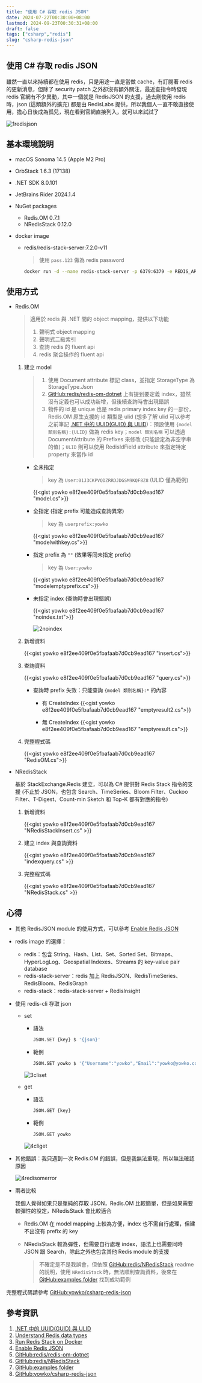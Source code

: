```yaml
---
title: "使用 C# 存取 redis JSON"
date: 2024-07-22T00:30:00+08:00
lastmod: 2024-09-23T00:30:31+08:00
draft: false
tags: ["csharp","redis"]
slug: "csharp-redis-json"
---
```


## 使用 C# 存取 redis JSON

雖然一直以來持續都在使用 redis，只是用途一直是當做 cache，有訂閱著 redis 的更新消息，但除了 security patch 之外卻沒有額外關注，最近查指令時發現 redis 官網有不少異動，其中一個就是 RedisJSON 的支援，過去剛使用 redis 時，json (這類額外的擴充) 都是由 RedisLabs 提供，所以我個人一直不敢直接使用，擔心日後成為孤兒，現在看到官網直接列入，就可以來試試了

![1redisjson](https://github.com/user-attachments/assets/d62a3199-2000-4db5-9eba-921ca269b3cf)

## 基本環境說明

- macOS Sonoma 14.5 (Apple M2 Pro)
- OrbStack 1.6.3 (17138)
- .NET SDK 8.0.101
- JetBrains Rider 2024.1.4
- NuGet packages
    - Redis.OM 0.7.1
    - NRedisStack 0.12.0
- docker image

    - redis/redis-stack-server:7.2.0-v11

        > 使用 `pass.123` 做為 redis password

        ```bash
        docker run -d --name redis-stack-server -p 6379:6379 -e REDIS_ARGS="--requirepass pass.123" redis/redis-stack-server:7.2.0-v11
        ```

## 使用方式

- Redis.OM

    > 適用於 redis 與 .NET 間的 object mapping，提供以下功能
    >
    >1. 聲明式 object mapping
    >2. 聲明式二級索引
    >3. 查詢 redis 的 fluent api
    >4. redis 聚合操作的 fluent api

    1. 建立 model

        > 1. 使用 Document attribute 標記 class，並指定 StorageType 為 StorageType.Json
        > 2. [GitHub:redis/redis-om-dotnet](https://github.com/redis/redis-om-dotnet) 上有提到要定義 index，雖然沒有定義也可以成功新增，但後續查詢時會出現錯誤
        > 3. 物件的 id 是 unique 也是 redis primary index key 的一部份，Redis.OM 原生支援的 id 類型是 ulid (想多了解 ulid 可以參考之前筆記 [.NET 中的 UUID(GUID) 與 ULID](/dotnet-uuid-guid-ulid/))：預設使用 `{model 類別名稱}:{ULID}` 做為 redis key；`model 類別名稱` 可以透過 DocumentAttribute 的 Prefixes 來修改 (只能設定為非空字串的值)；`ULID` 則可以使用 RedisIdField attribute 來指定特定 property 來當作 id

        - 全未指定

            > key 為 `User:01J3CKPVQDZRRDJDGSM9KQF8Z8` (ULID 僅為範例)

            {{<gist yowko e8f2ee409f0e5fbafaab7d0cb9ead167 "model.cs">}}

        - 全指定 (指定 prefix 可能造成查詢異常)

            > key 為 `userprefix:yowko`

            {{<gist yowko e8f2ee409f0e5fbafaab7d0cb9ead167 "modelwithkey.cs">}}

        - 指定 prefix 為 `""` (效果等同未指定 prefix)

            > key 為 `User:yowko`

            {{<gist yowko e8f2ee409f0e5fbafaab7d0cb9ead167 "modelemptyprefix.cs">}}

        - 未指定 index (查詢時會出現錯誤)

            {{<gist yowko e8f2ee409f0e5fbafaab7d0cb9ead167 "noindex.txt">}}

            ![2noindex](https://github.com/user-attachments/assets/ea3eda97-d4b7-4954-a83a-d4bf04fdf236)

    2. 新增資料

        {{<gist yowko e8f2ee409f0e5fbafaab7d0cb9ead167 "insert.cs">}}

    3. 查詢資料

        {{<gist yowko e8f2ee409f0e5fbafaab7d0cb9ead167 "query.cs">}}

        - 查詢時 prefix 失效：只能查詢 `{model 類別名稱}:*` 的內容

          - 有 CreateIndex
            {{<gist yowko e8f2ee409f0e5fbafaab7d0cb9ead167 "emptyresult2.cs">}}

          - 無 CreateIndex
            {{<gist yowko e8f2ee409f0e5fbafaab7d0cb9ead167 "emptyresult.cs">}}

    4. 完整程式碼

        {{<gist yowko e8f2ee409f0e5fbafaab7d0cb9ead167 "RedisOM.cs">}}

- NRedisStack

    基於 StackExchange.Redis 建立，可以為 C# 提供對 Redis Stack 指令的支援 (不止於 JSON，也包含 Search、TimeSeries、Bloom Filter、Cuckoo Filter、T-Digest、Count-min Sketch 和 Top-K 都有對應的指令)

    1. 新增資料

        {{<gist yowko e8f2ee409f0e5fbafaab7d0cb9ead167 "NRedisStackInsert.cs" >}}

    2. 建立 index 與查詢資料

        {{<gist yowko e8f2ee409f0e5fbafaab7d0cb9ead167 "indexquery.cs" >}}

    3. 完整程式碼

        {{<gist yowko e8f2ee409f0e5fbafaab7d0cb9ead167 "NRedisStack.cs" >}}

## 心得

- 其他 RedisJSON module 的使用方式，可以參考 [Enable Redis JSON](https://redis.io/docs/latest/develop/data-types/json/#enable-redis-json)
- redis image 的選擇：

    - redis：包含 String、Hash、List、Set、Sorted Set、Bitmaps、HyperLogLog、Geospatial Indexes、Streams 的 key-value pair database
    - redis-stack-server：redis 加上 RedisJSON、RedisTimeSeries、RedisBloom、RedisGraph
    - redis-stack：redis-stack-server + RedisInsight

- 使用 redis-cli 存取 json

    - set

        - 語法

            ```bash
            JSON.SET {key} $ '{json}'
            ```

        - 範例

            ```bash
            JSON.SET yowko $ '{"Username":"yowko","Email":"yowko@yowko.com","Rank":99,"Birthday":428256000000}'
            ```

        ![3cliset](https://github.com/user-attachments/assets/fb7916d4-6833-48b6-a546-a4a2a660fafa)

    - get

        - 語法

            ```bash
            JSON.GET {key}
            ```

        - 範例

            ```bash
            JSON.GET yowko
            ```

        ![4cliget](https://github.com/user-attachments/assets/4513f63a-44d8-4d72-b562-dde7f17f558f)

- 其他錯誤：我只遇到一次 Redis.OM 的錯誤，但是我無法重現，所以無法確認原因

    ![4redisomerror](https://github.com/user-attachments/assets/8738a060-9bf2-4d49-9869-48dbbd7991b5)

- 兩者比較

    我個人覺得如果只是單純的存取 JSON，Redis.OM 比較簡單，但是如果需要較彈性的設定，NRedisStack 會比較適合

    - Redis.OM 在 model mapping 上較為方便，index 也不需自行處理，但建不出沒有 prefix 的 key
    - NRedisStack 較為彈性，但需要自行處理 index，語法上也需要同時 JSON 跟 Search，除此之外也包含其他 Redis module 的支援

        > 不確定是不是我誤會，但依照 [GitHub:redis/NRedisStack](https://github.com/redis/NRedisStack) readme 的說明，使用 `NRedisStack` 時，無法順利查詢資料，後來在 [GitHub:examples folder](https://github.com/redis/NRedisStack/blob/master/Examples/BasicQueryOperations.md) 找到成功範例

完整程式碼請參考 [GitHub:yowko/csharp-redis-json](https://github.com/yowko/redis-json-demo)

## 參考資訊

1. [.NET 中的 UUID(GUID) 與 ULID](/dotnet-uuid-guid-ulid/)
2. [Understand Redis data types](https://redis.io/docs/latest/develop/data-types/)
3. [Run Redis Stack on Docker](https://redis.io/docs/latest/operate/oss_and_stack/install/install-stack/docker/)
4. [Enable Redis JSON](https://redis.io/docs/latest/develop/data-types/json/#enable-redis-json)
5. [GitHub:redis/redis-om-dotnet](https://github.com/redis/redis-om-dotnet)
6. [GitHub:redis/NRedisStack](https://github.com/redis/NRedisStack)
7. [GitHub:examples folder](https://github.com/redis/NRedisStack/blob/master/Examples/BasicQueryOperations.md)
8. [GitHub:yowko/csharp-redis-json](https://github.com/yowko/redis-json-demo)
